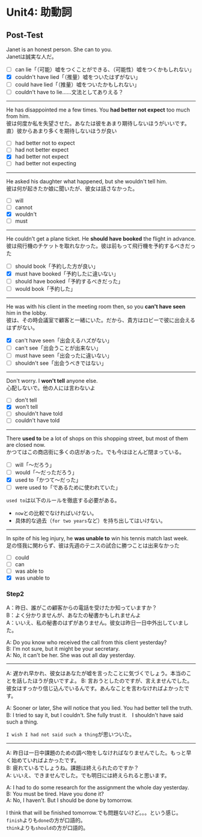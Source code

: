 # Unit4: 助動詞

## Post-Test

Janet is an honest person. She can to you.  
Janetは誠実な人だ。

- [ ] can lie「（可能）嘘をつくことができる、（可能性）嘘をつくかもしれない」
- [x] couldn't have lied「（推量）嘘をついたはずがない」
- [ ] could have lied「（推量）嘘をついたかもしれない」
- [ ] couldn't have to lie……文法としてありえる？

---

He has disappointed me a few times. You **had better not expect** too much from him.  
彼は何度か私を失望させた。あなたは彼をあまり期待しないほうがいいです。  
直）彼からあまり多くを期待しないほうが良い

- [ ] had better not to expect
- [ ] had not better expect
- [x] had better not expect
- [ ] had better not expecting

---

He asked his daughter what happened, but she wouldn't tell him.  
彼は何が起きたか娘に聞いたが、彼女は話さなかった。

- [ ] will
- [ ] cannot
- [x] wouldn't
- [ ] must

---

He couldn't get a plane ticket. He **should have booked** the flight in advance.  
彼は飛行機のチケットを取れなかった。彼は前もって飛行機を予約するべきだった

- [ ] should book「予約した方が良い」
- [x] must have booked「予約したに違いない」
- [ ] should have booked「予約するべきだった」
- [ ] would book「予約した」

---

He was with his client in the meeting room then, so you **can't have seen** him in the lobby.  
彼は、その時会議室で顧客と一緒にいた。だから、貴方はロビーで彼に出会えるはずがない。

- [x] can't have seen「出会えるハズがない」
- [ ] can't see「出会うことが出来ない」
- [ ] must have seen「出会ったに違いない」
- [ ] shouldn't see「出会うべきではない」

---

Don't worry. I **won't tell** anyone else.  
心配しないで。他の人には言わないよ

- [ ] don't tell
- [x] won't tell
- [ ] shouldn't have told
- [ ] couldn't have told

---

There **used to** be a lot of shops on this shopping street, but most of them are closed now.  
かつてはこの商店街に多くの店があった。でも今はほとんど閉まっている。

- [ ] will「〜だろう」
- [ ] would「〜だっただろう」
- [x] used to「かつて〜だった」
- [ ] were used to「であるために使われていた」

`used to`は以下のルールを徹底する必要がある。

- `now`との比較でなければいけない。  
- 具体的な過去（`for two years`など）を持ち出してはいけない。

---

In spite of his leg injury, he **was unable to** win his tennis match last week.  
足の怪我に関わらず、彼は先週のテニスの試合に勝つことは出来なかった

- [ ] could
- [ ] can
- [ ] was able to
- [x] was unable to

### Step2

A：昨日、誰がこの顧客からの電話を受けたか知っていますか？  
B：よく分かりませんが、あなたの秘書かもしれませんよ  
A：いいえ、私の秘書のはずがありません。彼女は昨日一日中外出していました。

A: Do you know who received the call from this client yesterday?  
B: I'm not sure, but it might be your secretary.  
A: No, it can't be her. She was out all day yesterday.

---

A: 遅かれ早かれ、彼女はあなたが嘘を言ったことに気づくでしょう。本当のことを話したほうが良いですよ。
B: 言おうとしたのですが、言えませんでした。彼女はすっかり信じ込んでいるんです。あんなことを言わなければよかったです。

A: Sooner or later, She will notice that you lied. You had better tell the truth.  
B: I tried to say it, but I couldn't. She fully trust it.　I shouldn't have said such a thing.

`I wish I had not said such a thing`が思いついた。

---

A: 昨日は一日中課題のための調べ物をしなければなりませんでした。もっと早く始めていればよかったです。  
B: 疲れているでしょうね。課題は終えられたのですか？  
A: いいえ、できませんでした。でも明日には終えられると思います。

A: I had to do some research for the assignment the whole day yesterday.  
B: You must be tired. Have you done it?  
A: No, I haven't. But I should be done by tomorrow.

I think that will be finished tomorrow.でも問題ないけど。。。という感じ。  
`finish`よりも`done`の方が口語的。  
`think`よりも`should`の方が口語的。
